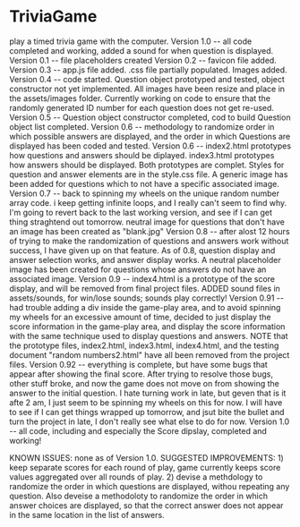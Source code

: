 # TriviaGame
play a timed trivia game with the computer.
Version 1.0 -- all code completed and working, added a sound for when question is displayed.
Version 0.1 -- file placeholders created
Version 0.2 -- favicon file added.
Version 0.3 -- app.js file added. .css file partially populated. Images added.
Version 0.4 -- code started. Question object prototyped and tested, object constructor not yet implemented. All images have been resize and place in the assets/images folder. Currently working on code to ensure that the randomly generated ID number for each question does not get re-used.
Version 0.5 -- Question object constructor completed, cod to build Question object list completed.
Version 0.6 -- methodology to randomize order in which possible answers are displayed, and the order in which Questions are displayed has been coded and tested.
Version 0.6 -- index2.html prototypes how questions and answers should be diplayed. index3.html prototypes how answers should be displayed. Both prototypes are complet. Styles for question and answer elements are in the style.css file. A generic image has been added for questions which to not have a specific associated image.
Version 0.7 -- back to spinning my wheels on the unique random number array code. i keep getting infinite loops, and I really can't seem to find why. I'm going to revert back to the last working version, and see if I can get thing straghtend out tomorrow. neutral image for questions that don't have an image has been created as "blank.jpg"
Version 0.8 -- after alost 12 hours of trying to make the randomization of questions and answers work without success, I have given up on that feature. As of 0.8, question display and answer selection works, and answer display works. A neutral placeholder image has been created for questions whose answers do not have an associated image.
Version 0.9 -- index4.html is a prototype of the score display, and will be removed from final project files.
ADDED sound files in assets/sounds, for win/lose sounds; sounds play correctly!
Version 0.91 -- had trouble adding a div inside the game-play area, and to avoid spinning my wheels for an excessive amount of time, decided to just display the score information in the game-play area, and display the score information with the same technique used to display questions and answers. NOTE that the prototype files, index2.html, index3.html, index4.html, and the testing document "random numbers2.html" have all been removed from the project files.
Version 0.92 -- everything is complete, but have some bugs that appear after showing the final score. After trying to resolve those bugs, other stuff broke, and now the game does not move on from showing the answer to the initial question. I hate turning work in late, but geven that is it afte 2 am, I just seem to be spinning my wheels on this for now. I will have to see if I can get things wrapped up tomorrow, and jsut bite the bullet and turn the project in late, I don't really see what else to do for now.
Version 1.0 -- all code, including and especially the Score dipslay, completed and working!

KNOWN ISSUES: none as of Version 1.0.
SUGGESTED IMPROVEMENTS: 1) keep separate scores for each round of play, game currently keeps score values aggregated over all rounds of play. 2) devise a methdology to randomize the order in which questions are displayed, withou repeating any question. Also deveise a methodoloty to randomize the order in which answer choices are displayed, so that the correct answer does not appear in the same location in the list of answers.